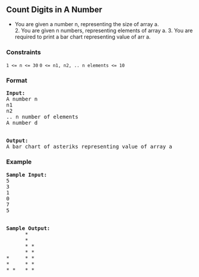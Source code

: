 <h2>Count Digits in A Number</h2>

<div>
  <ul>
    <li>You are given a number n, representing the size of array a.</li>
2. You are given n numbers, representing elements of array a.</li>
3. You are required to print a bar chart representing value of arr a.</li>
  </ul>
</div>

<h3>Constraints</h3>
<code>1 <= n <= 30</code>
<code>0 <= n1, n2, .. n elements <= 10</code>

<h3>Format</h3>
<pre>
<strong>Input:</strong>
A number n
n1
n2
.. n number of elements
A number d
<br>
<strong>Output:</strong>
A bar chart of asteriks representing value of array a
</pre>

<h3>Example</h3>
<pre>
<strong>Sample Input:</strong>
5
3
1
0
7
5
<br>
<strong>Sample Output:</strong>
      *
      *
      * *
      * *
*     * *
*     * *
* *   * *
</pre>
